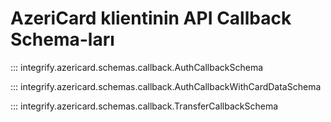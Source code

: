 # AzeriCard klientinin API Callback Schema-ları

::: integrify.azericard.schemas.callback.AuthCallbackSchema

::: integrify.azericard.schemas.callback.AuthCallbackWithCardDataSchema

::: integrify.azericard.schemas.callback.TransferCallbackSchema
